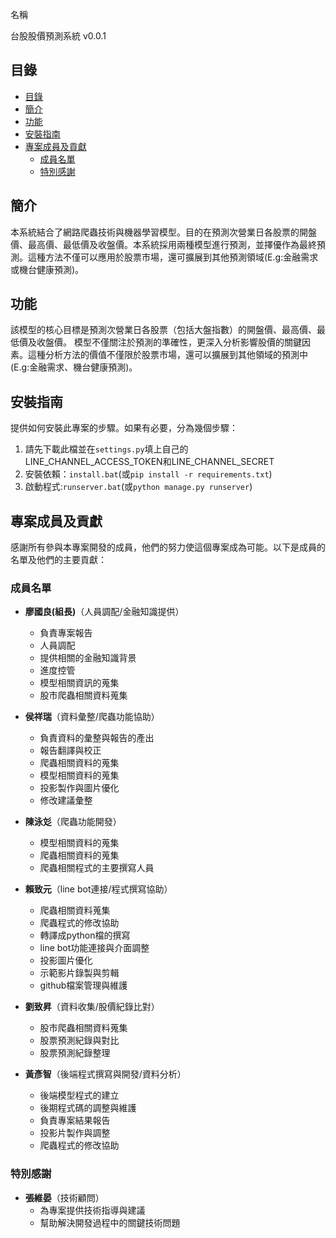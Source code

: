 名稱

台股股價預測系統 v0.0.1    
        

## 目錄

- [目錄](#目錄)
- [簡介](#簡介)
- [功能](#功能)
- [安裝指南](#安裝指南)
- [專案成員及貢獻](#專案成員及貢獻)
  - [成員名單](#成員名單)
  - [特別感謝](#特別感謝)

## 簡介

本系統結合了網路爬蟲技術與機器學習模型。目的在預測次營業日各股票的開盤價、最高價、最低價及收盤價。本系統採用兩種模型進行預測，並擇優作為最終預測。這種方法不僅可以應用於股票市場，還可擴展到其他預測領域(E.g:金融需求或機台健康預測)。

    

## 功能

該模型的核心目標是預測次營業日各股票（包括大盤指數）的開盤價、最高價、最低價及收盤價。
模型不僅關注於預測的準確性，更深入分析影響股價的關鍵因素。這種分析方法的價值不僅限於股票市場，還可以擴展到其他領域的預測中 (E.g:金融需求、機台健康預測)。 


## 安裝指南

提供如何安裝此專案的步驟。如果有必要，分為幾個步驟：

1. 請先下載此檔並在`settings.py`填上自己的LINE_CHANNEL_ACCESS_TOKEN和LINE_CHANNEL_SECRET
2. 安裝依賴：`install.bat`(或`pip install -r requirements.txt`)
3. 啟動程式:`runserver.bat`(或`python manage.py runserver`)


## 專案成員及貢獻

感謝所有參與本專案開發的成員，他們的努力使這個專案成為可能。以下是成員的名單及他們的主要貢獻：

### 成員名單

- **廖國良(組長)**（人員調配/金融知識提供）
  - 負責專案報告
  - 人員調配
  - 提供相關的金融知識背景
  - 進度控管
  - 模型相關資訊的蒐集
  - 股市爬蟲相關資料蒐集

- **侯祥瑞**（資料彙整/爬蟲功能協助）
  - 負責資料的彙整與報告的產出
  - 報告翻譯與校正
  - 爬蟲相關資料的蒐集
  - 模型相關資料的蒐集
  - 投影製作與圖片優化
  - 修改建議彙整
    
- **陳泳彣**（爬蟲功能開發）
  - 模型相關資料的蒐集
  - 爬蟲相關資料的蒐集
  - 爬蟲相關程式的主要撰寫人員

- **賴致元**（line bot連接/程式撰寫協助）
  - 爬蟲相關資料蒐集
  - 爬蟲程式的修改協助
  - 轉譯成python檔的撰寫
  - line bot功能連接與介面調整
  - 投影圖片優化
  - 示範影片錄製與剪輯
  - github檔案管理與維護

- **劉致昇**（資料收集/股價紀錄比對）
  - 股市爬蟲相關資料蒐集
  - 股票預測紀錄與對比
  - 股票預測紀錄整理


- **黃彥智**（後端程式撰寫與開發/資料分析）
  - 後端模型程式的建立
  - 後期程式碼的調整與維護
  - 負責專案結果報告
  - 投影片製作與調整
  - 爬蟲程式的修改協助

### 特別感謝

- **張維晏**（技術顧問）
  - 為專案提供技術指導與建議
  - 幫助解決開發過程中的關鍵技術問題
